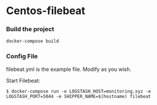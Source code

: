 # Centos-filebeat


### Build the project

```bash
docker-compose build
```


### Config File
filebeat.yml is the example file. Modify as you wish.


Start Filebeat:

```
$ docker-compose run -e LOGSTASH_HOST=monitoring.xyz -e LOGSTASH_PORT=5044 -e SHIPPER_NAME=$(hostname) filebeat
```
